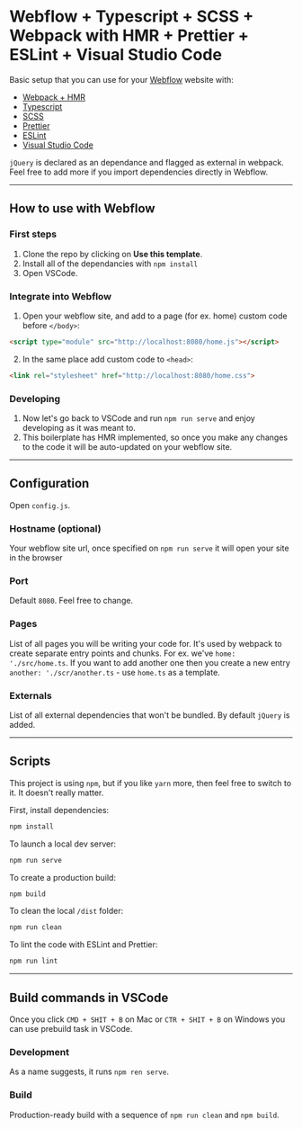 # Webflow + Typescript + SCSS + Webpack with HMR + Prettier + ESLint + Visual Studio Code

Basic setup that you can use for your [Webflow](https://webflow.com) website with:

- [Webpack + HMR](https://webpack.js.org/)
- [Typescript](https://www.typescriptlang.org/)
- [SCSS](https://sass-lang.com/)
- [Prettier](https://prettier.io/)
- [ESLint](https://eslint.org/)
- [Visual Studio Code](https://code.visualstudio.com/)

`jQuery` is declared as an dependance and flagged as external in webpack. Feel free to add more if you import dependencies directly in Webflow.

---

## How to use with Webflow

### First steps

1. Clone the repo by clicking on **Use this template**.
2. Install all of the dependancies with `npm install`
3. Open VSCode.

### Integrate into Webflow

1. Open your webflow site, and add to a page (for ex. home) custom code before `</body>`:

```html
<script type="module" src="http://localhost:8080/home.js"></script>
```

2. In the same place add custom code to `<head>`:

```html
<link rel="stylesheet" href="http://localhost:8080/home.css">
```

### Developing

1. Now let's go back to VSCode and run `npm run serve` and enjoy developing as it was meant to.
2. This boilerplate has HMR implemented, so once you make any changes to the code it will be auto-updated on your webflow site.

---

## Configuration

Open `config.js`.

### Hostname (optional)

Your webflow site url, once specified on `npm run serve` it will open your site in the browser

### Port

Default `8080`. Feel free to change.

### Pages

List of all pages you will be writing your code for. It's used by webpack to create separate entry points and chunks. For ex. we've `home: './src/home.ts`. If you want to add another one then you create a new entry `another: './scr/another.ts` - use `home.ts` as a template.

### Externals

List of all external dependencies that won't be bundled. By default `jQuery` is added.

---

## Scripts

This project is using `npm`, but if you like `yarn` more, then feel free to switch to it. It doesn't really matter.

First, install dependencies:

```sh
npm install
```

To launch a local dev server:

```sh
npm run serve
```

To create a production build:

```sh
npm build
```

To clean the local `/dist` folder:

```sh
npm run clean
```

To lint the code with ESLint and Prettier:

```sh
npm run lint
```

---

## Build commands in VSCode

Once you click `CMD + SHIT + B` on Mac or `CTR + SHIT + B` on Windows you can use prebuild task in VSCode.

### Development

As a name suggests, it runs `npm ren serve`.

### Build

Production-ready build with a sequence of `npm run clean` and `npm build`.
